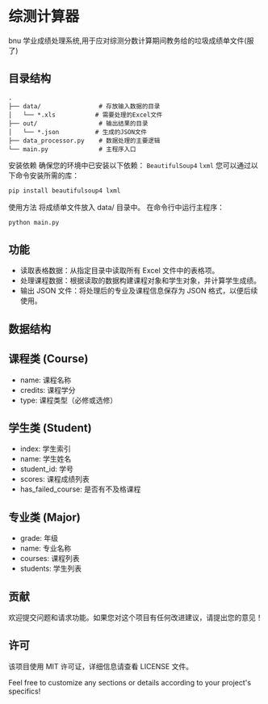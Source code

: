 # 综测计算器

bnu 学业成绩处理系统,用于应对综测分数计算期间教务给的垃圾成绩单文件(服了)

## 目录结构

```
.
├── data/                # 存放输入数据的目录
│   └── *.xls           # 需要处理的Excel文件
├── out/                 # 输出结果的目录
│   └── *.json          # 生成的JSON文件
├── data_processor.py    # 数据处理的主要逻辑
└── main.py              # 主程序入口
```

安装依赖
确保您的环境中已安装以下依赖：
`BeautifulSoup4`
`lxml`
您可以通过以下命令安装所需的库：

```bash
pip install beautifulsoup4 lxml


```

使用方法
将成绩单文件放入 data/ 目录中。
在命令行中运行主程序：

```bash
python main.py
```

## 功能

- 读取表格数据：从指定目录中读取所有 Excel 文件中的表格项。
- 处理课程数据：根据读取的数据构建课程对象和学生对象，并计算学生成绩。
- 输出 JSON 文件：将处理后的专业及课程信息保存为 JSON 格式，以便后续使用。

## 数据结构

## 课程类 (Course)

- name: 课程名称
- credits: 课程学分
- type: 课程类型（必修或选修）

## 学生类 (Student)

- index: 学生索引
- name: 学生姓名
- student_id: 学号
- scores: 课程成绩列表
- has_failed_course: 是否有不及格课程

## 专业类 (Major)

- grade: 年级
- name: 专业名称
- courses: 课程列表
- students: 学生列表

## 贡献

欢迎提交问题和请求功能。如果您对这个项目有任何改进建议，请提出您的意见！

## 许可

该项目使用 MIT 许可证，详细信息请查看 LICENSE 文件。

Feel free to customize any sections or details according to your project's specifics!
